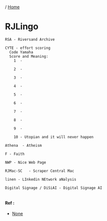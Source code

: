 / [Home](index.md)

# RJLingo



```
RSA - Riversand Archive

CYTE - effort scoring 
  Code Yamaha 
  Score and Meaning:
    1  - 

    2  - 

    3  - 

    4  - 

    5  - 

    6  - 

    7  - 

    8  - 

    9  - 

    10 - Utopian and it will never happen

Athena  - Atheism

F - Faith

NWP - Nice Web Page

RJMac-SC   - Scraper Central Mac

linen - LInkedin NEtwork aNalysis

Digital Signage / DiSiAI - Digital Signage AI


```

#### Ref :

  * [None](none)

